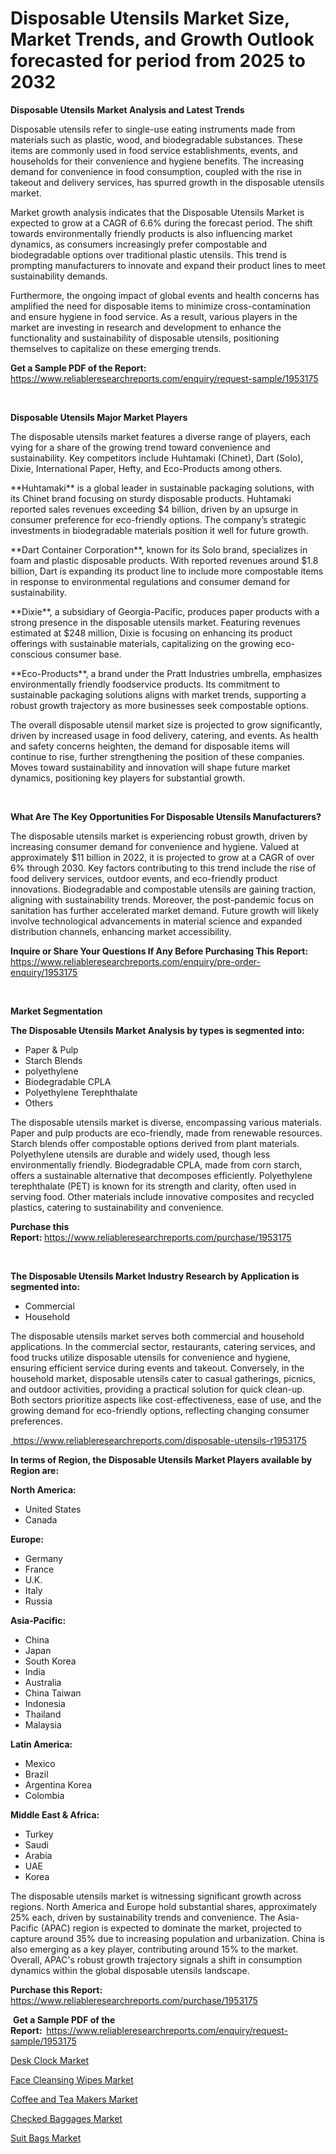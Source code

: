 <p><h1>Disposable Utensils Market Size, Market Trends, and Growth Outlook forecasted for period from 2025 to 2032</h1></p><p><strong>Disposable Utensils Market Analysis and Latest Trends</strong></p>
<p><p>Disposable utensils refer to single-use eating instruments made from materials such as plastic, wood, and biodegradable substances. These items are commonly used in food service establishments, events, and households for their convenience and hygiene benefits. The increasing demand for convenience in food consumption, coupled with the rise in takeout and delivery services, has spurred growth in the disposable utensils market.</p><p>Market growth analysis indicates that the Disposable Utensils Market is expected to grow at a CAGR of 6.6% during the forecast period. The shift towards environmentally friendly products is also influencing market dynamics, as consumers increasingly prefer compostable and biodegradable options over traditional plastic utensils. This trend is prompting manufacturers to innovate and expand their product lines to meet sustainability demands.</p><p>Furthermore, the ongoing impact of global events and health concerns has amplified the need for disposable items to minimize cross-contamination and ensure hygiene in food service. As a result, various players in the market are investing in research and development to enhance the functionality and sustainability of disposable utensils, positioning themselves to capitalize on these emerging trends.</p></p>
<p><strong>Get a Sample PDF of the Report:&nbsp;</strong> <a href="https://www.reliableresearchreports.com/enquiry/request-sample/1953175?utm_campaign=7&utm_medium=2&utm_source=Github&utm_content=ia&utm_term=08022025&utm_id=disposable-utensils">https://www.reliableresearchreports.com/enquiry/request-sample/1953175</a></p>
<p>&nbsp;</p>
<p><strong>Disposable Utensils Major Market Players</strong></p>
<p><p>The disposable utensils market features a diverse range of players, each vying for a share of the growing trend toward convenience and sustainability. Key competitors include Huhtamaki (Chinet), Dart (Solo), Dixie, International Paper, Hefty, and Eco-Products among others.</p><p>**Huhtamaki** is a global leader in sustainable packaging solutions, with its Chinet brand focusing on sturdy disposable products. Huhtamaki reported sales revenues exceeding $4 billion, driven by an upsurge in consumer preference for eco-friendly options. The company’s strategic investments in biodegradable materials position it well for future growth.</p><p>**Dart Container Corporation**, known for its Solo brand, specializes in foam and plastic disposable products. With reported revenues around $1.8 billion, Dart is expanding its product line to include more compostable items in response to environmental regulations and consumer demand for sustainability.</p><p>**Dixie**, a subsidiary of Georgia-Pacific, produces paper products with a strong presence in the disposable utensils market. Featuring revenues estimated at $248 million, Dixie is focusing on enhancing its product offerings with sustainable materials, capitalizing on the growing eco-conscious consumer base.</p><p>**Eco-Products**, a brand under the Pratt Industries umbrella, emphasizes environmentally friendly foodservice products. Its commitment to sustainable packaging solutions aligns with market trends, supporting a robust growth trajectory as more businesses seek compostable options.</p><p>The overall disposable utensil market size is projected to grow significantly, driven by increased usage in food delivery, catering, and events. As health and safety concerns heighten, the demand for disposable items will continue to rise, further strengthening the position of these companies. Moves toward sustainability and innovation will shape future market dynamics, positioning key players for substantial growth.</p></p>
<p>&nbsp;</p>
<p><strong>What Are The Key Opportunities For Disposable Utensils Manufacturers?</strong></p>
<p><p>The disposable utensils market is experiencing robust growth, driven by increasing consumer demand for convenience and hygiene. Valued at approximately $11 billion in 2022, it is projected to grow at a CAGR of over 6% through 2030. Key factors contributing to this trend include the rise of food delivery services, outdoor events, and eco-friendly product innovations. Biodegradable and compostable utensils are gaining traction, aligning with sustainability trends. Moreover, the post-pandemic focus on sanitation has further accelerated market demand. Future growth will likely involve technological advancements in material science and expanded distribution channels, enhancing market accessibility.</p></p>
<p><strong>Inquire or Share Your Questions If Any Before Purchasing This Report:</strong> <a href="https://www.reliableresearchreports.com/enquiry/pre-order-enquiry/1953175?utm_campaign=7&utm_medium=2&utm_source=Github&utm_content=ia&utm_term=08022025&utm_id=disposable-utensils">https://www.reliableresearchreports.com/enquiry/pre-order-enquiry/1953175</a></p>
<p>&nbsp;</p>
<p><strong>Market Segmentation</strong></p>
<p><strong>The Disposable Utensils Market Analysis by types is segmented into:</strong></p>
<p><ul><li>Paper & Pulp</li><li>Starch Blends</li><li>polyethylene</li><li>Biodegradable CPLA</li><li>Polyethylene Terephthalate</li><li>Others</li></ul></p>
<p><p>The disposable utensils market is diverse, encompassing various materials. Paper and pulp products are eco-friendly, made from renewable resources. Starch blends offer compostable options derived from plant materials. Polyethylene utensils are durable and widely used, though less environmentally friendly. Biodegradable CPLA, made from corn starch, offers a sustainable alternative that decomposes efficiently. Polyethylene terephthalate (PET) is known for its strength and clarity, often used in serving food. Other materials include innovative composites and recycled plastics, catering to sustainability and convenience.</p></p>
<p><strong>Purchase this Report:&nbsp;</strong><a href="https://www.reliableresearchreports.com/purchase/1953175?utm_campaign=7&utm_medium=2&utm_source=Github&utm_content=ia&utm_term=08022025&utm_id=disposable-utensils">https://www.reliableresearchreports.com/purchase/1953175</a></p>
<p>&nbsp;</p>
<p><strong>The Disposable Utensils Market Industry Research by Application is segmented into:</strong></p>
<p><ul><li>Commercial</li><li>Household</li></ul></p>
<p><p>The disposable utensils market serves both commercial and household applications. In the commercial sector, restaurants, catering services, and food trucks utilize disposable utensils for convenience and hygiene, ensuring efficient service during events and takeout. Conversely, in the household market, disposable utensils cater to casual gatherings, picnics, and outdoor activities, providing a practical solution for quick clean-up. Both sectors prioritize aspects like cost-effectiveness, ease of use, and the growing demand for eco-friendly options, reflecting changing consumer preferences.</p></p>
<p><a href="https://www.reliableresearchreports.com/disposable-utensils-r1953175?utm_campaign=7&utm_medium=2&utm_source=Github&utm_content=ia&utm_term=08022025&utm_id=disposable-utensils">&nbsp;https://www.reliableresearchreports.com/disposable-utensils-r1953175</a></p>
<p><strong>In terms of Region, the Disposable Utensils Market Players available by Region are:</strong></p>
<p>
    <p> <strong> North America: </strong>
        <ul>
            <li>United States</li>
            <li>Canada</li>
        </ul>
        </p> 
    <p> <strong> Europe: </strong>
        <ul>
            <li>Germany</li>
            <li>France</li>
            <li>U.K.</li>
            <li>Italy</li>
            <li>Russia</li>
        </ul>
        </p> 
    <p> <strong> Asia-Pacific: </strong>
        <ul>
            <li>China</li>
            <li>Japan</li>
            <li>South Korea</li>
            <li>India</li>
            <li>Australia</li>
            <li>China Taiwan</li>
            <li>Indonesia</li>
            <li>Thailand</li>
            <li>Malaysia</li>
        </ul>
        </p> 
    <p> <strong> Latin America: </strong>
        <ul>
            <li>Mexico</li>
            <li>Brazil</li>
            <li>Argentina Korea</li>
            <li>Colombia</li>
        </ul>
        </p> 
    <p> <strong> Middle East & Africa: </strong>
        <ul>
            <li>Turkey</li>
            <li>Saudi</li>
            <li>Arabia</li>
            <li>UAE</li>
            <li>Korea</li>
        </ul>
    </p>
    </p>
<p><p>The disposable utensils market is witnessing significant growth across regions. North America and Europe hold substantial shares, approximately 25% each, driven by sustainability trends and convenience. The Asia-Pacific (APAC) region is expected to dominate the market, projected to capture around 35% due to increasing population and urbanization. China is also emerging as a key player, contributing around 15% to the market. Overall, APAC's robust growth trajectory signals a shift in consumption dynamics within the global disposable utensils landscape.</p></p>
<p><strong>Purchase this Report: </strong><a href="https://www.reliableresearchreports.com/purchase/1953175?utm_campaign=7&utm_medium=2&utm_source=Github&utm_content=ia&utm_term=08022025&utm_id=disposable-utensils">https://www.reliableresearchreports.com/purchase/1953175</a></p>
<p>&nbsp;<strong>Get a Sample PDF of the Report:&nbsp;&nbsp;</strong><a href="https://www.reliableresearchreports.com/enquiry/request-sample/1953175?utm_campaign=7&utm_medium=2&utm_source=Github&utm_content=ia&utm_term=08022025&utm_id=disposable-utensils">https://www.reliableresearchreports.com/enquiry/request-sample/1953175</a></p>
<p><strong></strong></p>
<p><p><a href="https://github.com/alanepetevi/Market-Research-Report-List-1/blob/main/desk-clock-market.md?utm_campaign=7&utm_medium=2&utm_source=Github&utm_content=ia&utm_term=08022025&utm_id=disposable-utensils">Desk Clock Market</a></p><p><a href="https://github.com/zitanebeibit9/Market-Research-Report-List-1/blob/main/face-cleansing-wipes-market.md?utm_campaign=7&utm_medium=2&utm_source=Github&utm_content=ia&utm_term=08022025&utm_id=disposable-utensils">Face Cleansing Wipes Market</a></p><p><a href="https://github.com/loppibsr/Market-Research-Report-List-1/blob/main/coffee-and-tea-makers-market.md?utm_campaign=7&utm_medium=2&utm_source=Github&utm_content=ia&utm_term=08022025&utm_id=disposable-utensils">Coffee and Tea Makers Market</a></p><p><a href="https://github.com/carendesrochers299/Market-Research-Report-List-1/blob/main/checked-baggages-market.md?utm_campaign=7&utm_medium=2&utm_source=Github&utm_content=ia&utm_term=08022025&utm_id=disposable-utensils">Checked Baggages Market</a></p><p><a href="https://github.com/hannajuana198484/Market-Research-Report-List-1/blob/main/suit-bags-market.md?utm_campaign=7&utm_medium=2&utm_source=Github&utm_content=ia&utm_term=08022025&utm_id=disposable-utensils">Suit Bags Market</a></p></p>